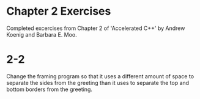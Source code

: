 # Chapter 2 Exercises
Completed excercises from Chapter 2 of 'Accelerated C++' by Andrew Koenig and Barbara E. Moo.

# 2-2
Change the framing program so that it uses a different amount of space to separate the sides from the greeting than it uses to separate the top and bottom borders from the greeting.